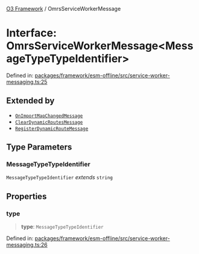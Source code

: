 [O3 Framework](../API.md) / OmrsServiceWorkerMessage

# Interface: OmrsServiceWorkerMessage\<MessageTypeTypeIdentifier\>

Defined in: [packages/framework/esm-offline/src/service-worker-messaging.ts:25](https://github.com/UjjawalPrabhat/openmrs-esm-core/blob/main/packages/framework/esm-offline/src/service-worker-messaging.ts#L25)

## Extended by

- [`OnImportMapChangedMessage`](OnImportMapChangedMessage.md)
- [`ClearDynamicRoutesMessage`](ClearDynamicRoutesMessage.md)
- [`RegisterDynamicRouteMessage`](RegisterDynamicRouteMessage.md)

## Type Parameters

### MessageTypeTypeIdentifier

`MessageTypeTypeIdentifier` *extends* `string`

## Properties

### type

> **type**: `MessageTypeTypeIdentifier`

Defined in: [packages/framework/esm-offline/src/service-worker-messaging.ts:26](https://github.com/UjjawalPrabhat/openmrs-esm-core/blob/main/packages/framework/esm-offline/src/service-worker-messaging.ts#L26)

